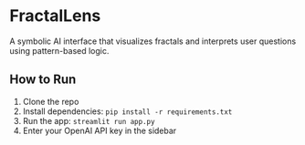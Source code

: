 # FractalLens

A symbolic AI interface that visualizes fractals and interprets user questions using pattern-based logic.

## How to Run

1. Clone the repo
2. Install dependencies: `pip install -r requirements.txt`
3. Run the app: `streamlit run app.py`
4. Enter your OpenAI API key in the sidebar
